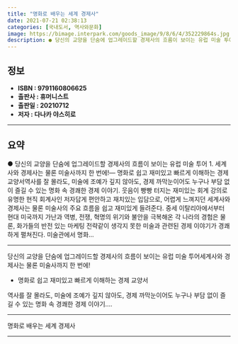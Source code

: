 ```yaml
---
title: "명화로 배우는 세계 경제사"
date: 2021-07-21 02:38:13
categories: [국내도서, 역사와문화]
image: https://bimage.interpark.com/goods_image/9/8/6/4/352229864s.jpg
description: ● 당신의 교양을 단숨에 업그레이드할 경제사의 흐름이 보이는 유럽 미술 투어 1. 세계사와 경제사는 물론 미술사까지 한 번에!― 명화로 쉽고 재미있고 빠르게 이해하는 경제 교양서역사를 잘 몰라도, 미술에 조예가 깊지 않아도, 경제 까막눈이어도 누구나 부담 없이 즐길 수 있는 명화 속
---
```


## **정보**

- **ISBN : 9791160806625**
- **출판사 : 휴머니스트**
- **출판일 : 20210712**
- **저자 : 다나카 야스히로**

------



## **요약**

●  당신의 교양을 단숨에 업그레이드할 경제사의 흐름이 보이는 유럽 미술 투어 1. 세계사와 경제사는 물론 미술사까지 한 번에!― 명화로 쉽고 재미있고 빠르게 이해하는 경제 교양서역사를 잘 몰라도, 미술에 조예가 깊지 않아도, 경제 까막눈이어도 누구나 부담 없이 즐길 수 있는 명화 속 경쾌한 경제 이야기. 웃음이 빵빵 터지는 재미있는 회계 강의로 유명한 현직 회계사인 저자답게 편안하고 재치있는 입담으로, 어렵게 느껴지던 세계사와 경제사는 물론 미술사의 주요 흐름을 쉽고 재미있게 들려준다. 중세 이탈리아에서부터 현대 미국까지 가난과 역병, 전쟁, 혁명의 위기와 불안을 극복해온 각 나라의 경험은 물론, 화가들의 반전 있는 마케팅 전략같이 생각지 못한 미술과 관련된 경제 이야기가 경쾌하게 펼쳐진다. 미술관에서 명화...

------

당신의 교양을 단숨에 업그레이드할
경제사의 흐름이 보이는 유럽 미술 투어세계사와 경제사는 물론 미술사까지 한 번에!
- 명화로 쉽고 재미있고 빠르게 이해하는 경제 교양서

역사를 잘 몰라도, 미술에 조예가 깊지 않아도, 경제 까막눈이어도 누구나 부담 없이 즐길 수 있는 명화 속 경쾌한 경제 이야기.... 

------


명화로 배우는 세계 경제사 

------


